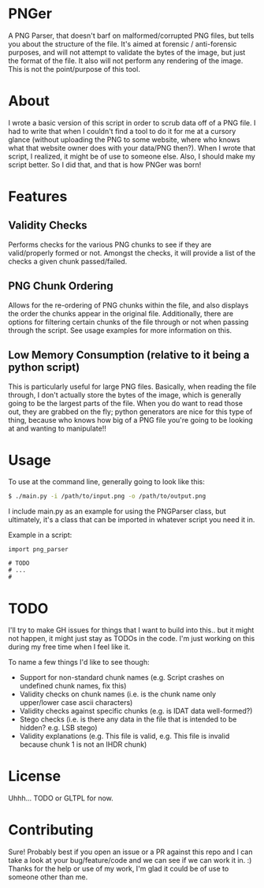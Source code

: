 # PNGer
A PNG Parser, that doesn't barf on malformed/corrupted PNG files, but tells you about the structure of the file. It's aimed at forensic / anti-forensic purposes, and will not attempt to validate the bytes of the image, but just the format of the file. It also will not perform any rendering of the image. This is not the point/purpose of this tool.

# About
I wrote a basic version of this script in order to scrub data off of a PNG file. I had to write that when I couldn't find a tool to do it for me at a cursory glance (without uploading the PNG to some website, where who knows what that website owner does with your data/PNG then?). When I wrote that script, I realized, it might be of use to someone else. Also, I should make my script better. So I did that, and that is how PNGer was born!

# Features
## Validity Checks
Performs checks for the various PNG chunks to see if they are valid/properly formed or not. Amongst the checks, it will provide a list of the checks a given chunk passed/failed.

## PNG Chunk Ordering
Allows for the re-ordering of PNG chunks within the file, and also displays the order the chunks appear in the original file. Additionally, there are options for filtering certain chunks of the file through or not when passing through the script. See usage examples for more information on this.

## Low Memory Consumption (relative to it being a python script)
This is particularly useful for large PNG files. Basically, when reading the file through, I don't actually store the bytes of the image, which is generally going to be the largest parts of the file. When you do want to read those out, they are grabbed on the fly; python generators are nice for this type of thing, because who knows how big of a PNG file you're going to be looking at and wanting to manipulate!!

# Usage
To use at the command line, generally going to look like this:
```bash
$ ./main.py -i /path/to/input.png -o /path/to/output.png
```
I include main.py as an example for using the PNGParser class, but ultimately, it's a class that can be imported in whatever script you need it in.

Example in a script:
```python3
import png_parser

# TODO
# ...
# 
```

# TODO
I'll try to make GH issues for things that I want to build into this.. but it might not happen, it might just stay as TODOs in the code. I'm just working on this during my free time when I feel like it.

To name a few things I'd like to see though:
* Support for non-standard chunk names (e.g. Script crashes on undefined chunk names, fix this)
* Validity checks on chunk names (i.e. is the chunk name only upper/lower case ascii characters)
* Validity checks against specific chunks (e.g. is IDAT data well-formed?)
* Stego checks (i.e. is there any data in the file that is intended to be hidden? e.g. LSB stego)
* Validity explanations (e.g. This file is valid, e.g. This file is invalid because chunk 1 is not an IHDR chunk)

# License
Uhhh... TODO or GLTPL for now.

# Contributing
Sure! Probably best if you open an issue or a PR against this repo and I can take a look at your bug/feature/code and we can see if we can work it in. :) Thanks for the help or use of my work, I'm glad it could be of use to someone other than me.
